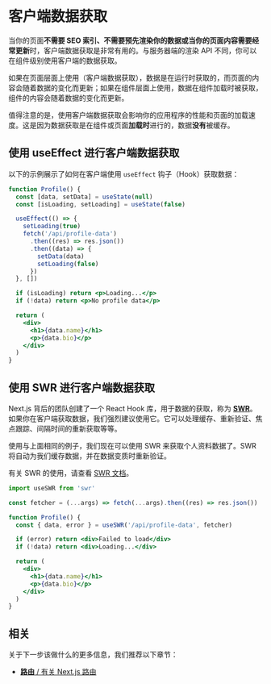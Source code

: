 # 客户端数据获取

当你的页面**不需要 SEO 索引、不需要预先渲染你的数据或当你的页面内容需要经常更新**时，客户端数据获取是非常有用的。与服务器端的渲染 API 不同，你可以在组件级别使用客户端的数据获取。

如果在页面层面上使用（客户端数据获取），数据是在运行时获取的，而页面的内容会随着数据的变化而更新；如果在组件层面上使用，数据在组件加载时被获取，组件的内容会随着数据的变化而更新。

值得注意的是，使用客户端数据获取会影响你的应用程序的性能和页面的加载速度。这是因为数据获取是在组件或页面**加载时**进行的，数据**没有**被缓存。

## 使用 useEffect 进行客户端数据获取

以下的示例展示了如何在客户端使用 `useEffect` 钩子（Hook）获取数据：

```jsx
function Profile() {
  const [data, setData] = useState(null)
  const [isLoading, setLoading] = useState(false)

  useEffect(() => {
    setLoading(true)
    fetch('/api/profile-data')
      .then((res) => res.json())
      .then((data) => {
        setData(data)
        setLoading(false)
      })
  }, [])

  if (isLoading) return <p>Loading...</p>
  if (!data) return <p>No profile data</p>

  return (
    <div>
      <h1>{data.name}</h1>
      <p>{data.bio}</p>
    </div>
  )
}
```

## 使用 SWR 进行客户端数据获取

Next.js 背后的团队创建了一个 React Hook 库，用于数据的获取，称为 [**SWR**](https://swr.vercel.app/)。如果你在客户端获取数据，我们强烈建议使用它。它可以处理缓存、重新验证、焦点跟踪、间隔时间的重新获取等等。

使用与上面相同的例子，我们现在可以使用 SWR 来获取个人资料数据了。SWR 将自动为我们缓存数据，并在数据变质时重新验证。

有关 SWR 的使用，请查看 [SWR 文档](https://swr.vercel.app/docs/getting-started)。

```jsx
import useSWR from 'swr'

const fetcher = (...args) => fetch(...args).then((res) => res.json())

function Profile() {
  const { data, error } = useSWR('/api/profile-data', fetcher)

  if (error) return <div>Failed to load</div>
  if (!data) return <div>Loading...</div>

  return (
    <div>
      <h1>{data.name}</h1>
      <p>{data.bio}</p>
    </div>
  )
}
```

## 相关

关于下一步该做什么的更多信息，我们推荐以下章节：

- [**路由** / 有关 Next.js 路由](/docs/routing/introduction)
